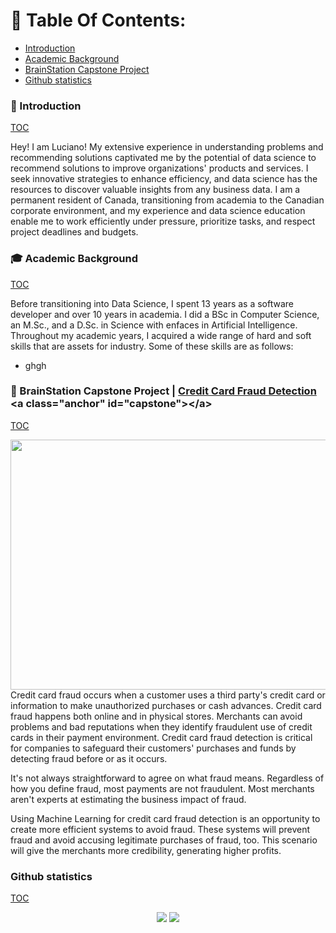 # :page_facing_up: Table Of Contents: <a class="anchor" id="top"></a>

- [Introduction](#intro)
- [Academic Background](#academic)
- [BrainStation Capstone Project](#capstone)
- [Github statistics](#stats)
  
### :wave: Introduction <a class="anchor" id="intro"></a> 
[TOC](#top)

Hey! I am Luciano! My extensive experience in understanding problems and recommending solutions captivated me by the potential of data science to recommend solutions to improve organizations' products and services. I seek innovative strategies to enhance efficiency, and data science has the resources to discover valuable insights from any business data. I am a permanent resident of Canada, transitioning from academia to the Canadian corporate environment, and my experience and data science education enable me to work efficiently under pressure, prioritize tasks, and respect project deadlines and budgets.

### :mortar_board: Academic Background <a class="anchor" id="academic"></a> 
[TOC](#top)

Before transitioning into Data Science, I spent 13 years as a software developer and over 10 years in academia. I did a BSc in Computer Science, an M.Sc., and a  D.Sc. in Science with enfaces in Artificial Intelligence. Throughout my academic years, I acquired a wide range of hard and soft skills that are assets for industry. Some of these skills are as follows:

* ghgh

### :construction: BrainStation Capstone Project | [Credit Card Fraud Detection]([https://github.com/lucianoandrade1/Credit-Card-Fraud-Detection](https://github.com/lucianoandrade1/Credit-Card-Fraud-Detection/blob/main/IEEE_CIS_Fraud_Detection.ipynb)) <a class="anchor" id="capstone"></a> 
[TOC](#top)

<img  align="right" src="https://media.istockphoto.com/id/1282639238/photo/close-up-shot-of-customer-hand-using-dummy-credit-card-for-payment-to-waitress-at-cashier-in.jpg?s=612x612&w=0&k=20&c=d6kF0a5OFbnsjSFSGpvS3Z2K_Pk8PoG3Qz4xL0VmClw=" 
     width="550" 
     height="400"/>

Credit card fraud occurs when a customer uses a third party's credit card or information to make unauthorized purchases or cash advances. Credit card fraud happens both online and in physical stores. Merchants can avoid problems and bad reputations when they identify fraudulent use of credit cards in their payment environment. Credit card fraud detection is critical for companies to safeguard their customers' purchases and funds by detecting fraud before or as it occurs.

It's not always straightforward to agree on what fraud means. Regardless of how you define fraud, most payments are not fraudulent. Most merchants aren't experts at estimating the business impact of fraud.

Using Machine Learning for credit card fraud detection is an opportunity to create more efficient systems to avoid fraud. These systems will prevent fraud and avoid accusing legitimate purchases of fraud, too. This scenario will give the merchants more credibility, generating higher profits.

### Github statistics  <a class="anchor" id="stats"></a> 
[TOC](#top)

<div align="center" >
 <img align=top style="max-width: 100%;" src="https://github-readme-stats.vercel.app/api/top-langs/?username=lucianoandrade1&layout=compact" />
 <img align=top style="max-width: 100%;" src="https://github-readme-stats.vercel.app/api?username=lucianoandrade1&show_icons=true&hide=issues,contribs&count_private=true" />
</div>
<br>

<!--
:construction: [My Tableau Portfolio](https://public.tableau.com/app/profile/land)

:books: [My Google Scholar](https://scholar.google.com.br/citations?user=I_vG4xIAAAAJ&hl=en)
-->



<!--
**lucianoandrade1/lucianoandrade1** is a ✨ _special_ ✨ repository because its `README.md` (this file) appears on your GitHub profile.

Here are some ideas to get you started:

- 🔭 I’m currently working on ...
- 🌱 I’m currently learning ...
- 👯 I’m looking to collaborate on ...
- 🤔 I’m looking for help with ...
- 💬 Ask me about ...
- 📫 How to reach me: ...
- 😄 Pronouns: ...
- ⚡ Fun fact: ...
-->
